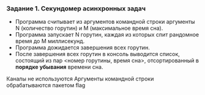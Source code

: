 ### Задание 1. Секундомер асинхронных задач

- Программа считывает из аргументов командной строки аргументы N (количество горутин) и M (максимальное время сна).
- Программа запускает N горутин, каждая из которых спит рандомное время до M миллисекунд.
- Программа дожидается завершения всех горутин.
- После завершения всех горутин в консоль выводится список, состоящий из пар <номер горутины, время сна>, отсортированный в **порядке убывания** времени сна. 

Каналы не используются
Аргументы командной строки обрабатываются пакетом flag